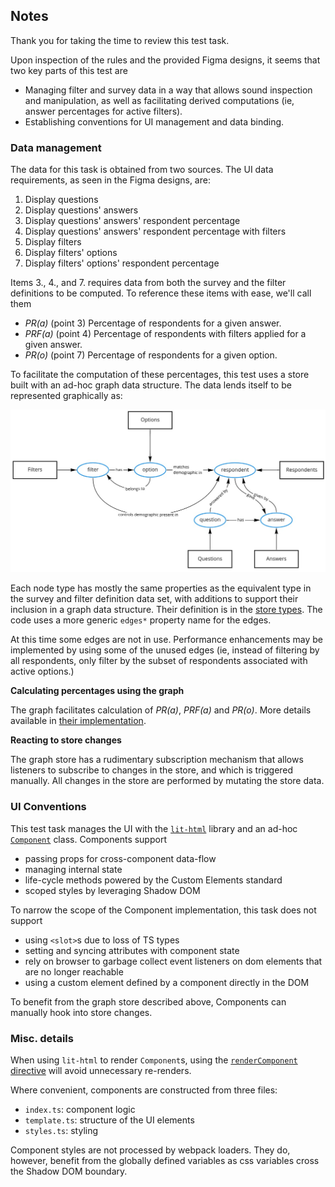 ## Notes

Thank you for taking the time to review this test task.

Upon inspection of the rules and the provided Figma designs, it seems that two key parts of this test are

* Managing filter and survey data in a way that allows sound inspection and manipulation, as well as facilitating derived computations (ie, answer percentages for active filters).
* Establishing conventions for UI management and data binding.

### Data management

The data for this task is obtained from two sources. The UI data requirements, as seen in the Figma designs, are:

1. Display questions
2. Display questions' answers
3. Display questions' answers' respondent percentage
4. Display questions' answers' respondent percentage with filters
5. Display filters
6. Display filters' options
7. Display filters' options' respondent percentage

Items 3., 4., and 7. requires data from both the survey and the filter definitions to be computed. To reference these items with ease, we'll call them

* *PR(a)* (point 3) Percentage of respondents for a given answer.
* *PRF(a)* (point 4) Percentage of respondents with filters applied for a given answer.
* *PR(o)* (point 7) Percentage of respondents for a given option.

To facilitate the computation of these percentages, this test uses a store built with an ad-hoc graph data structure. The data lends itself to be represented graphically as:

<img src="./__files__/graph.jpg"/>

Each node type has mostly the same properties as the equivalent type in the survey and filter definition data set, with additions to support their inclusion in a graph data structure. Their definition is in the [store types](./src/store/types.ts). The code uses a more generic `edges*` property name for the edges.

At this time some edges are not in use. Performance enhancements may be implemented by using some of the unused edges (ie, instead of filtering by all respondents, only filter by the subset of respondents associated with active options.)

**Calculating percentages using the graph**

The graph facilitates calculation of *PR(a)*, *PRF(a)* and *PR(o)*. More details available in [their implementation](src/helpers/percentageCalculators.ts).

**Reacting to store changes**

The graph store has a rudimentary subscription mechanism that allows listeners to subscribe to changes in the store, and which is triggered manually. All changes in the store are performed by mutating the store data.

### UI Conventions

This test task manages the UI with the [`lit-html`](https://lit-html.polymer-project.org/) library and an ad-hoc [`Component`](src/components/Component.ts) class. Components support

* passing props for cross-component data-flow
* managing internal state
* life-cycle methods powered by the Custom Elements standard
* scoped styles by leveraging Shadow DOM

To narrow the scope of the Component implementation, this task does not support

* using `<slot>`s due to loss of TS types
* setting and syncing attributes with component state
* rely on browser to garbage collect event listeners on dom elements that are no longer reachable
* using a custom element defined by a component directly in the DOM

To benefit from the graph store described above, Components can manually hook into store changes.

### Misc. details

When using `lit-html` to render `Component`s, using the [`renderComponent` directive](src/helpers/renderDirective.ts) will avoid unnecessary re-renders.

Where convenient, components are constructed from three files:

* `index.ts`: component logic
* `template.ts`: structure of the UI elements
* `styles.ts`: styling

Component styles are not processed by webpack loaders. They do, however, benefit from the globally defined variables as css variables cross the Shadow DOM boundary.